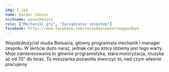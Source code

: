 ```yaml
---
img: 1.jpg
name: Kacper Janusz
nickname: yanushevitz   
role: ["Mechaniki gry", "Zarządzanie zespołem"]
facebook: https://www.facebook.com/rainydaysneversaygoodbye
---
```


Współzałożyciel studia Bielsania, główny programista mechanik i manager zespołu. W skrócie dużo naraz, jednak cel po który idziemy jest tego warty. Moje zainteresowania to głównie programistyka, stara motoryzacja, muzyka aż od 70" do teraz. Ta mieszanka pozwoliła stworzyć to, nad czym właśnie pracujemy
